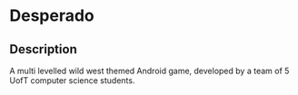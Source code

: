 # Desperado

## Description
A multi levelled wild west themed Android game, developed by a team of 5 UofT computer science students.
